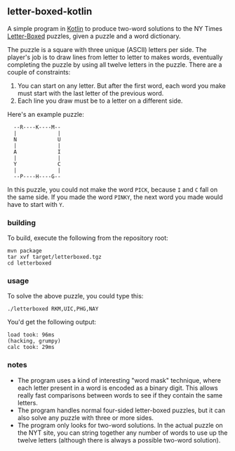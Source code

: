 ## letter-boxed-kotlin

A simple program in [Kotlin](https://kotlinlang.org/) to produce two-word solutions to the NY Times [Letter-Boxed](http://nytimes.com/puzzles/letter-boxed) puzzles, given a puzzle and a word dictionary.

The puzzle is a square with three unique (ASCII) letters per side. The player's job is to draw lines from letter to letter to makes words, eventually completing the puzzle by using all twelve letters in the puzzle. There are a couple of constraints:

1. You can start on any letter. But after the first word, each word you make must start with the last letter of the previous word.
2. Each line you draw must be to a letter on a different side.

Here's an example puzzle:

```
  --R----K----M--
  |             |
  N             U
  |             |
  A             I
  |             |
  Y             C
  |             |
  --P----H----G--
```

In this puzzle, you could not make the word `PICK`, because `I` and `C` fall on the same side. If you made the word `PINKY`, the next word you made would have to start with `Y`.

### building

To build, execute the following from the repository root:

```
mvn package
tar xvf target/letterboxed.tgz
cd letterboxed
```

### usage

To solve the above puzzle, you could type this:

```
./letterboxed RKM,UIC,PHG,NAY
```
You'd get the following output:

```
load took: 96ms
(hacking, grumpy)
calc took: 29ms
```

### notes

* The program uses a kind of interesting "word mask" technique, where each letter present in a word is encoded as a binary digit. This allows really fast comparisons between words to see if they contain the same letters.
* The program handles normal four-sided letter-boxed puzzles, but it can also solve any puzzle with three or more sides.
* The program only looks for two-word solutions. In the actual puzzle on the NYT site, you can string together any number of words to use up the twelve letters (although there is always a possible two-word solution).
